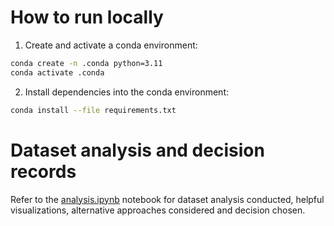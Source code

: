 # How to run locally

1. Create and activate a conda environment:

```bash
conda create -n .conda python=3.11
conda activate .conda
```

2. Install dependencies into the conda environment:

```bash
conda install --file requirements.txt
```

# Dataset analysis and decision records

Refer to the [analysis.ipynb](research_classifier/analysis/analysis.ipynb) notebook for dataset analysis conducted, helpful visualizations, alternative approaches considered and decision chosen.
